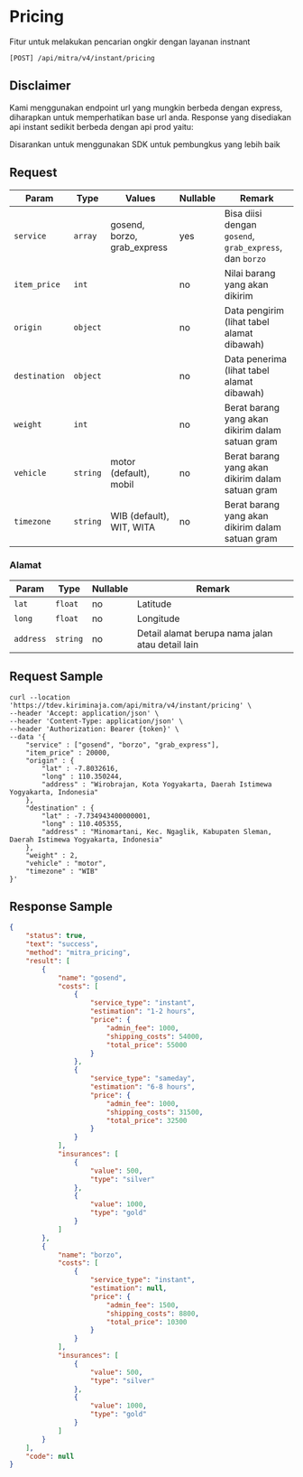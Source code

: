 # Pricing

Fitur untuk melakukan pencarian ongkir dengan layanan instnant

```shell
[POST] /api/mitra/v4/instant/pricing
```

## Disclaimer
Kami menggunakan endpoint url yang mungkin berbeda dengan express, diharapkan untuk memperhatikan base url anda. Response yang disediakan api instant sedikit berbeda dengan api prod yaitu:

Disarankan untuk menggunakan SDK untuk pembungkus yang lebih baik

## Request 
| Param         | Type     | Values                      | Nullable | Remark                                                  |
|---------------|----------|-----------------------------|----------|---------------------------------------------------------|
| `service`     | `array`  | gosend, borzo, grab_express | yes      | Bisa diisi dengan `gosend`, `grab_express`, dan `borzo` | 
| `item_price`  | `int`    |                             | no       | Nilai barang yang akan dikirim                          | 
| `origin`      | `object` |                             | no       | Data pengirim (lihat tabel alamat dibawah)              |
| `destination` | `object` |                             | no       | Data penerima (lihat tabel alamat dibawah)              |
| `weight`      | `int`    |                             | no       | Berat barang yang akan dikirim dalam satuan gram        | 
| `vehicle`     | `string` | motor (default), mobil      | no       | Berat barang yang akan dikirim dalam satuan gram        | 
| `timezone`    | `string` | WIB (default), WIT, WITA    | no       | Berat barang yang akan dikirim dalam satuan gram        | 

### Alamat

| Param     | Type     | Nullable | Remark   |
|-----------|----------|----------|--------------------------------------------------|
| `lat`     | `float`  | no       | Latitude |
| `long`    | `float`  | no       | Longitude|
| `address` | `string` | no       | Detail alamat berupa nama jalan atau detail lain |

## Request Sample

```shell
curl --location 'https://tdev.kiriminaja.com/api/mitra/v4/instant/pricing' \
--header 'Accept: application/json' \
--header 'Content-Type: application/json' \
--header 'Authorization: Bearer {token}' \
--data '{
    "service" : ["gosend", "borzo", "grab_express"],
    "item_price" : 20000,
    "origin" : {
        "lat" : -7.8032616,
        "long" : 110.350244,
        "address" : "Wirobrajan, Kota Yogyakarta, Daerah Istimewa Yogyakarta, Indonesia"
    },
    "destination" : {
        "lat" : -7.734943400000001,
        "long" : 110.405355,
        "address" : "Minomartani, Kec. Ngaglik, Kabupaten Sleman, Daerah Istimewa Yogyakarta, Indonesia"
    },
    "weight" : 2,
    "vehicle" : "motor",
    "timezone" : "WIB"
}'
```

## Response Sample

```json
{
	"status": true,
	"text": "success",
	"method": "mitra_pricing",
	"result": [
		{
			"name": "gosend",
			"costs": [
				{
					"service_type": "instant",
					"estimation": "1-2 hours",
					"price": {
						"admin_fee": 1000,
						"shipping_costs": 54000,
						"total_price": 55000
					}
				},
				{
					"service_type": "sameday",
					"estimation": "6-8 hours",
					"price": {
						"admin_fee": 1000,
						"shipping_costs": 31500,
						"total_price": 32500
					}
				}
			],
			"insurances": [
				{
					"value": 500,
					"type": "silver"
				},
				{
					"value": 1000,
					"type": "gold"
				}
			]
		},
		{
			"name": "borzo",
			"costs": [
				{
					"service_type": "instant",
					"estimation": null,
					"price": {
						"admin_fee": 1500,
						"shipping_costs": 8800,
						"total_price": 10300
					}
				}
			],
			"insurances": [
				{
					"value": 500,
					"type": "silver"
				},
				{
					"value": 1000,
					"type": "gold"
				}
			]
		}
	],
	"code": null
}
```
